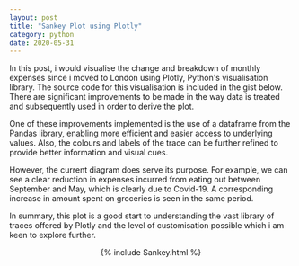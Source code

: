 ```yaml
---
layout: post
title: "Sankey Plot using Plotly"
category: python
date: 2020-05-31
---
```


In this post, i would visualise the change and breakdown of monthly expenses since i moved to London using Plotly, Python's visualisation library. The source code for this visualisation is included in the gist below. There are significant improvements to be made in the way data is treated and subsequently used in order to derive the plot.

One of these improvements implemented is the use of a dataframe from the Pandas library, enabling more efficient and easier access to underlying values. Also, the colours and labels of the trace can be further refined to provide better information and visual cues.

However, the current diagram does serve its purpose. For example, we can see a clear reduction in expenses incurred from eating out between September and May, which is clearly due to Covid-19. A corresponding increase in amount spent on groceries is seen in the same period.

In summary, this plot is a good start to understanding the vast library of traces offered by Plotly and the level of customisation possible which i am keen to explore further.

<script src="https://cdn.plot.ly/plotly-latest.min.js"></script>

<center> {% include Sankey.html %} </center>

<script src="https://gist.github.com/cchanzl/6b3b584633e47cd40541aaaa332d9d60.js"></script>

